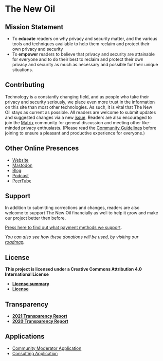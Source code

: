 # The New Oil

## Mission Statement

- To **educate** readers on why privacy and security matter, and the various tools and techniques available to help them reclaim and protect their own privacy and security
- To **empower** readers to believe that privacy and security are attainable for everyone and to do their best to reclaim and protect their own privacy and security as much as necessary and possible for their unique situations.

## Contributing

Technology is a constantly changing field, and as people who take their privacy and security seriously, we place even more trust in the information on this site than most other technologies. As such, it is vital that The New Oil stays as current as possible. All readers are welcome to submit updates and suggested changes via a new [issue](https://gitlab.com/nbartram/the-new-oil/-/issues). Readers are also encouraged to join the [Matrix](https://matrix.to/#/#TheNewOil:matrix.org) community for general discussion and meeting other like-minded privacy enthusiasts. (Please read the [Community Guidelines](https://gitlab.com/nbartram/the-new-oil/-/wikis/Community-Guidelines) before joining to ensure a pleasant and productive experience for everyone.)

## Other Online Presences

- [Website](https://thenewoil.org/)
- [Mastodon](https://freeradical.zone/@thenewoil)
- [Blog](https://blog.thenewoil.org/)
- [Podcast](https://surveillancereport.tech/)
- [PeerTube](https://peertube.thenewoil.xyz/video-channels/thenewoil/videos)

## Support

In addition to submitting corrections and changes, readers are also welcome to support The New Oil financially as well to help it grow and make our project better then before.

[Press here to find out what payment methods we support](https://thenewoil.org/support.html).

_You can also see how these donations will be used, by visiting our [roadmap](https://thenewoil.org/roadmap.html)._

## License
**This project is licensed under a Creative Commons Attribution 4.0 International License**
 
- **[License summary](https://creativecommons.org/licenses/by/4.0/)**
- **[License](https://creativecommons.org/licenses/by/4.0/legalcode)**

## Transparency

- **[2021 Transparency Report](https://write.as/thenewoil/transparency-report-2021-and-goals-for-2022)** 
- **[2020 Transparency Report](https://write.as/thenewoil/2020-recap-2021-plans)**

## Applications

- [Community Moderator Application](https://cryptpad.fr/form/#/2/form/view/99si-RTW4n6MV5i4wzzDuGpGSgQJ1mG8uoyi0q8z37M/)
- [Consulting Application](https://cryptpad.fr/form/#/2/form/view/vRN7JSx2x71E0Ufg7MthpP1ZeZSV7ZK0grbx-TlVlHc/)

